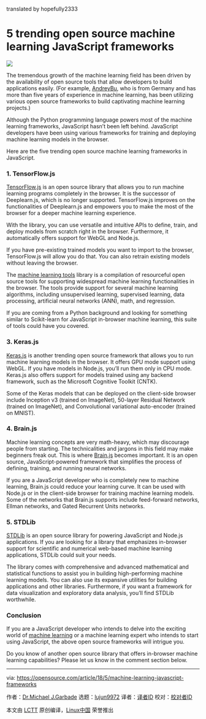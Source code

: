 translated by hopefully2333

5 trending open source machine learning JavaScript frameworks
======
![](https://opensource.com/sites/default/files/styles/image-full-size/public/lead-images/web-spider-frame-framework-2.png?itok=ng6O0fd4)

The tremendous growth of the machine learning field has been driven by the availability of open source tools that allow developers to build applications easily. (For example, [AndreyBu][1], who is from Germany and has more than five years of experience in machine learning, has been utilizing various open source frameworks to build captivating machine learning projects.)

Although the Python programming language powers most of the machine learning frameworks, JavaScript hasn’t been left behind. JavaScript developers have been using various frameworks for training and deploying machine learning models in the browser.

Here are the five trending open source machine learning frameworks in JavaScript.

### 1\. TensorFlow.js

[TensorFlow.js][2] is an open source library that allows you to run machine learning programs completely in the browser. It is the successor of Deeplearn.js, which is no longer supported. TensorFlow.js improves on the functionalities of Deeplearn.js and empowers you to make the most of the browser for a deeper machine learning experience.

With the library, you can use versatile and intuitive APIs to define, train, and deploy models from scratch right in the browser. Furthermore, it automatically offers support for WebGL and Node.js.

If you have pre-existing trained models you want to import to the browser, TensorFlow.js will allow you do that. You can also retrain existing models without leaving the browser.

The [machine learning tools][3] library is a compilation of resourceful open source tools for supporting widespread machine learning functionalities in the browser. The tools provide support for several machine learning algorithms, including unsupervised learning, supervised learning, data processing, artificial neural networks (ANN), math, and regression.

If you are coming from a Python background and looking for something similar to Scikit-learn for JavaScript in-browser machine learning, this suite of tools could have you covered.

### 3\. Keras.js

[Keras.js][4] is another trending open source framework that allows you to run machine learning models in the browser. It offers GPU mode support using WebGL. If you have models in Node.js, you’ll run them only in CPU mode. Keras.js also offers support for models trained using any backend framework, such as the Microsoft Cognitive Toolkit (CNTK).

Some of the Keras models that can be deployed on the client-side browser include Inception v3 (trained on ImageNet), 50-layer Residual Network (trained on ImageNet), and Convolutional variational auto-encoder (trained on MNIST).

### 4\. Brain.js

Machine learning concepts are very math-heavy, which may discourage people from starting. The technicalities and jargons in this field may make beginners freak out. This is where [Brain.js][5] becomes important. It is an open source, JavaScript-powered framework that simplifies the process of defining, training, and running neural networks.

If you are a JavaScript developer who is completely new to machine learning, Brain.js could reduce your learning curve. It can be used with Node.js or in the client-side browser for training machine learning models. Some of the networks that Brain.js supports include feed-forward networks, Ellman networks, and Gated Recurrent Units networks.

### 5\. STDLib

[STDLib][6] is an open source library for powering JavaScript and Node.js applications. If you are looking for a library that emphasizes in-browser support for scientific and numerical web-based machine learning applications, STDLib could suit your needs.

The library comes with comprehensive and advanced mathematical and statistical functions to assist you in building high-performing machine learning models. You can also use its expansive utilities for building applications and other libraries. Furthermore, if you want a framework for data visualization and exploratory data analysis, you’ll find STDLib worthwhile.

### Conclusion

If you are a JavaScript developer who intends to delve into the exciting world of [machine learning][7] or a machine learning expert who intends to start using JavaScript, the above open source frameworks will intrigue you.

Do you know of another open source library that offers in-browser machine learning capabilities? Please let us know in the comment section below.

--------------------------------------------------------------------------------

via: https://opensource.com/article/18/5/machine-learning-javascript-frameworks

作者：[Dr.Michael J.Garbade][a]
选题：[lujun9972](https://github.com/lujun9972)
译者：[译者ID](https://github.com/译者ID)
校对：[校对者ID](https://github.com/校对者ID)

本文由 [LCTT](https://github.com/LCTT/TranslateProject) 原创编译，[Linux中国](https://linux.cn/) 荣誉推出

[a]:https://opensource.com/users/drmjg
[1]:https://www.liveedu.tv/andreybu/REaxr-machine-learning-model-python-sklearn-kera/
[2]:https://js.tensorflow.org/
[3]:https://github.com/mljs/ml
[4]:https://transcranial.github.io/keras-js/#/
[5]:https://github.com/BrainJS/brain.js
[6]:https://stdlib.io/
[7]:https://www.liveedu.tv/guides/artificial-intelligence/machine-learning/
